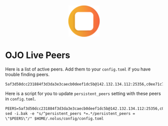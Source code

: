 <p align="center">
  <img height="100" height="auto" src="https://raw.githubusercontent.com/Nodeist/Kurulumlar/main/logos/nolus.png">
</p>


# OJO Live Peers
Here is a list of active peers. Add them to your `config.toml` if you have trouble finding peers.
```
5af3d50dcc231884f3d3da3e3caecb0deef1dc5b@142.132.134.112:25356,c0ee71c74858b339787320596b805ed631c48ebb@213.133.100.172:27433,affee2f485ca15c68c302ad98e8de41fcd0e71ba@162.19.238.49:26656,fbeb2b37fe139399d7513219e25afd9eb8f81f4f@65.21.170.3:38656,dc19e5d986ea79e70180cfbee7789de9cd79e14e@95.217.57.232:56656,97ff540b57b89dd0b6737eddb92977523dd5a7b3@195.3.221.58:12656,8a8b9a8a58c922a7693715100710697ec69b1478@65.109.92.235:11086,7416a65de3cc548a537dbb8bdf93dbd83fe401d2@78.107.234.44:26656
```

Here is a script for you to update `persistent_peers` setting with these peers in `config.toml`.

```
PEERS=5af3d50dcc231884f3d3da3e3caecb0deef1dc5b@142.132.134.112:25356,c0ee71c74858b339787320596b805ed631c48ebb@213.133.100.172:27433,affee2f485ca15c68c302ad98e8de41fcd0e71ba@162.19.238.49:26656,fbeb2b37fe139399d7513219e25afd9eb8f81f4f@65.21.170.3:38656,dc19e5d986ea79e70180cfbee7789de9cd79e14e@95.217.57.232:56656,97ff540b57b89dd0b6737eddb92977523dd5a7b3@195.3.221.58:12656,8a8b9a8a58c922a7693715100710697ec69b1478@65.109.92.235:11086,7416a65de3cc548a537dbb8bdf93dbd83fe401d2@78.107.234.44:26656
sed -i.bak -e "s/^persistent_peers *=.*/persistent_peers = \"$PEERS\"/" $HOME/.nolus/config/config.toml
```
